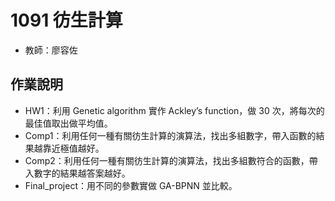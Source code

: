 # 1091 彷生計算
* 教師：廖容佐

## 作業說明
* HW1：利用 Genetic algorithm 實作 Ackley’s function，做 30 次，將每次的最佳值取出做平均值。
* Comp1：利用任何一種有關彷生計算的演算法，找出多組數字，帶入函數的結果越靠近極值越好。
* Comp2：利用任何一種有關彷生計算的演算法，找出多組數符合的函數，帶入數字的結果越答案越好。
* Final_project：用不同的參數實做 GA-BPNN 並比較。